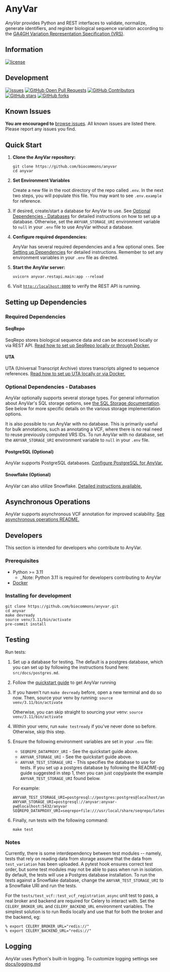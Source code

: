 # AnyVar

_AnyVar_ provides Python and REST interfaces to validate, normalize, generate
identifiers, and register biological sequence variation according to the
[GA4GH Variation Representation Specification (VRS)](https://github.com/ga4gh/vrs).

## Information

[![license](https://img.shields.io/badge/license-Apache-green)](https://github.com/biocommons/anyvar/blob/main/LICENSE)

## Development

[![issues](https://img.shields.io/github/issues-raw/biocommons/anyvar.svg)](https://github.com/biocommons/anyvar/issues)
[![GitHub Open Pull Requests](https://img.shields.io/github/issues-pr/biocommons/anyvar.svg)](https://github.com/biocommons/anyvar/pull/) [![GitHub Contributors](https://img.shields.io/github/contributors/biocommons/anyvar.svg)](https://github.com/biocommons/anyvar/graphs/contributors/) [![GitHub stars](https://img.shields.io/github/stars/biocommons/anyvar.svg?style=social&label=Stars)](https://github.com/biocommons/anyvar/stargazers) [![GitHub forks](https://img.shields.io/github/forks/biocommons/anyvar.svg?style=social&label=Forks)](https://github.com/biocommons/anyvar/network)

## Known Issues

**You are encouraged to** [browse issues](https://github.com/biocommons/anyvar/issues). All known issues are listed there. Please report any issues you find.

## Quick Start

1. **Clone the AnyVar repository:**

	```shell
	git clone https://github.com/biocommons/anyvar
	cd anyvar
	```


2. **Set Environment Variables**

    Create a new file in the root directory of the repo called `.env`. In the next two steps, you will populate this file. You may want to see `.env.example` for reference.


2. If desired, create/start a database for AnyVar to use. See [Optional Dependencies - Databases](#optional-dependencies---databases) for detailed instructions on how to set up a database. Otherwise, set the `ANYVAR_STORAGE_URI` environment variable to `null` in your `.env` file to use AnyVar without a database.

3. **Configure required dependencies:**

	AnyVar has several required dependencies and a few optional ones. See [Setting up Dependencies](#setting-up-dependencies) for detailed instructions. Remember to set any environment variables in your `.env` file as directed.


4. **Start the AnyVar server:**

	```shell
	uvicorn anyvar.restapi.main:app --reload
	```

5. Visit [`http://localhost:8000`](http://localhost:8000) to verify the REST API is running.

## Setting up Dependencies

### Required Dependencies

#### SeqRepo

SeqRepo stores biological sequence data and can be accessed locally or via REST API. [Read how to set up SeqRepo locally or through Docker.](docs/seqrepo.md)

#### UTA

UTA (Universal Transcript Archive) stores transcripts aligned to sequence references. [Read how to set up UTA locally or via Docker.](docs/uta.md)

### Optional Dependencies - Databases

AnyVar optionally supports several storage types. For general information about AnyVar's SQL storage options, see [the SQL Storage documentation](docss/sql.md). See below for more specific details on the various storage implementation options.


It is also possible to run AnyVar with no database. This is primarily useful for bulk annotations, such as annotating a VCF, where there is no real need to reuse previously computed VRS IDs. To run AnyVar with no database, set the `ANYVAR_STORAGE_URI` environment variable to `null` in your `.env` file.

#### PostgreSQL (Optional)

AnyVar supports PostgreSQL databases. [Configure PostgreSQL for AnyVar.](docs/postgres.md)

#### Snowflake (Optional)

AnyVar can also utilize Snowflake. [Detailed instructions available.](docs/snowflake.md)

## Asynchronous Operations

AnyVar supports asynchronous VCF annotation for improved scalability. [See asynchronous operations README.](docs/async.md)

## Developers

This section is intended for developers who contribute to AnyVar.

### Prerequisites

- Python >= 3.11
  - \_Note: Python 3.11 is required for developers contributing to AnyVar
- [Docker](https://docs.docker.com/engine/install/)

### Installing for development

```shell
git clone https://github.com/biocommons/anyvar.git
cd anyvar
make devready
source venv/3.11/bin/activate
pre-commit install
```

## Testing

Run tests:

1. Set up a database for testing. The default is a postgres database, which you can set up by following the instructions found here: `src/docs/postgres.md`.

2. Follow the [quickstart guide](#quick-start) to get AnyVar running

3. If you haven't run `make devready` before, open a new terminal and do so now. Then, source your venv by running: `source venv/3.11/bin/activate`

   Otherwise, you can skip straight to sourcing your venv: `source venv/3.11/bin/activate`

4. Within your venv, run `make testready` if you've never done so before. Otherwise, skip this step.

5. Ensure the following environment variables are set in your `.env` file:

   - `SEQREPO_DATAPROXY_URI` - See the quickstart guide above.
   - `ANYVAR_STORAGE_URI` - See the quickstart guide above.
   - `ANYVAR_TEST_STORAGE_URI` - This specifies the database to use for tests. If you set up a postgres database by following the README-pg guide suggested in step 1, then you can just copy/paste the example `ANYVAR_TEST_STORAGE_URI` found below.

   For example:

   ```shell
   ANYVAR_TEST_STORAGE_URI=postgresql://postgres:postgres@localhost/anyvar_test
   ANYVAR_STORAGE_URI=postgresql://anyvar:anyvar-pw@localhost:5432/anyvar
   SEQREPO_DATAPROXY_URI=seqrepo+file:///usr/local/share/seqrepo/latest
   ```

6. Finally, run tests with the following command:

   ```shell
   make test
   ```

### Notes

Currently, there is some interdependency between test modules -- namely, tests that rely
on reading data from storage assume that the data from `test_variation` has been
uploaded. A pytest hook ensures correct test order, but some test modules may not be
able to pass when run in isolation. By default, the tests will use a Postgres database
installation. To run the tests against a Snowflake database, change the
`ANYVAR_TEST_STORAGE_URI` to a Snowflake URI and run the tests.

For the `tests/test_vcf::test_vcf_registration_async` unit test to pass, a real broker and backend
are required for Celery to interact with. Set the `CELERY_BROKER_URL` and `CELERY_BACKEND_URL`
environment variables. The simplest solution is to run Redis locally and use that for both
the broker and the backend, eg:

```shell
% export CELERY_BROKER_URL="redis://"
% export CELERY_BACKEND_URL="redis://"
```

## Logging

AnyVar uses Python's built-in logging. To customize logging settings see [docs/logging.md](docs/logging.md)
